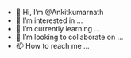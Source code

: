 - 👋 Hi, I’m @Ankitkumarnath
- 👀 I’m interested in ...
- 🌱 I’m currently learning ...
- 💞️ I’m looking to collaborate on ...
- 📫 How to reach me ...

<!---
Ankitkumarnath/Ankitkumarnath is a ✨ special ✨ repository because its `README.md` (this file) appears on your GitHub profile.
You can click the Preview link to take a look at your changes.
--->
